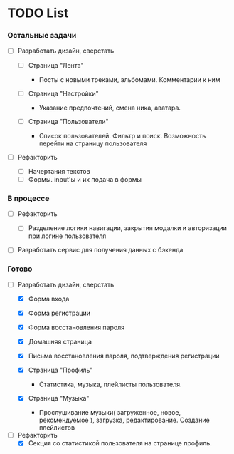 # TODO List

### Остальные задачи
   - [ ] Разработать дизайн, сверстать

      - [ ] Страница "Лента"
         - Посты с новыми треками, альбомами. Комментарии к ним

      - [ ] Страница "Настройки"
         - Указание предпочтений, смена ника, аватара.

      - [ ] Страница "Пользователи"
         - Список пользователей. Фильтр и поиск. Возможность перейти на страницу пользователя   

   - [ ] Рефакторить
      - [ ] Начертания текстов
      - [ ] Формы. input'ы и их подача в формы

### В процессе

   - [ ] Рефакторить
      - [ ] Разделение логики навигации, закрытия модалки и авторизации при логине пользователя

   - [ ] Разработать сервис для получения данных с бэкенда


### Готово
 - [ ] Разработать дизайн, сверстать
   - [x] Форма входа
   - [x] Форма регистрации
   - [x] Форма восстановления пароля
   - [x] Домашняя страница   
   - [x] Письма восстановления пароля, подтверждения регистрации

   - [x] Страница "Профиль"   
      - Статистика, музыка, плейлисты пользователя.

   - [x] Страница "Музыка"
      - Прослушивание музыки( загруженное, новое, рекомендуемое ), загрузка, редактирование. Создание плейлистов

- [ ] Рефакторить
   - [x] Секция со статистикой пользователя на странице профиль.

